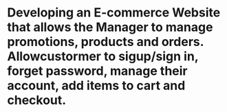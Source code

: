 # Developing an E-commerce Website that allows the Manager to manage promotions, products and orders. Allowcustormer to sigup/sign in, forget password, manage their account, add items to cart and checkout.
